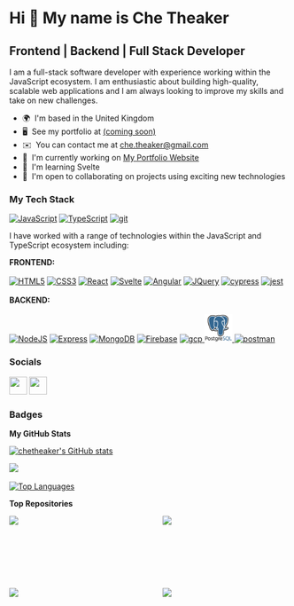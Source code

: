 Hi 👋 My name is Che Theaker
============================

Frontend | Backend | Full Stack Developer
--------------------

I am a full-stack software developer with experience working within the JavaScript ecosystem. I am enthusiastic about building high-quality, scalable web applications and I am always looking to improve my skills and take on new challenges.

*   🌍  I'm based in the United Kingdom
*   🖥️  See my portfolio at [(coming soon)](http://comingsooon.com)
*   ✉️  You can contact me at [che.theaker@gmail.com](mailto:che.theaker@gmail.com)
*   🚀  I'm currently working on [My Portfolio Website](https://github.com/chetheaker/v1)
*   🧠  I'm learning Svelte
*   🤝  I'm open to collaborating on projects using exciting new technologies

### My Tech Stack 

<a href="https://developer.mozilla.org/en-US/docs/Web/JavaScript" target="_blank" rel="noreferrer"><img src="https://raw.githubusercontent.com/danielcranney/readme-generator/main/public/icons/skills/javascript-colored.svg" width="50" height="50" alt="JavaScript" /></a>
<a href="https://www.typescriptlang.org/" target="_blank" rel="noreferrer"><img src="https://raw.githubusercontent.com/danielcranney/readme-generator/main/public/icons/skills/typescript-colored.svg" width="50" height="50" alt="TypeScript" /></a>
<a href="https://git-scm.com/" target="_blank" rel="noreferrer"> <img src="https://www.vectorlogo.zone/logos/git-scm/git-scm-icon.svg" alt="git" width="50" height="50"/> </a>

I have worked with a range of technologies within the JavaScript and TypeScript ecosystem including:
<br />

<strong>FRONTEND:</strong>
<br />
<br />
<a href="https://developer.mozilla.org/en-US/docs/Glossary/HTML5" target="_blank" rel="noreferrer"><img src="https://raw.githubusercontent.com/danielcranney/readme-generator/main/public/icons/skills/html5-colored.svg" width="50" height="50" alt="HTML5" /></a>
<a href="https://www.w3.org/TR/CSS/#css" target="_blank" rel="noreferrer"><img src="https://raw.githubusercontent.com/danielcranney/readme-generator/main/public/icons/skills/css3-colored.svg" width="50" height="50" alt="CSS3" /></a>
<a href="https://reactjs.org/" target="_blank" rel="noreferrer"><img src="https://raw.githubusercontent.com/danielcranney/readme-generator/main/public/icons/skills/react-colored.svg" width="50" height="50" alt="React" /></a>
<a href="https://svelte.dev/" target="_blank" rel="noreferrer"><img src="https://raw.githubusercontent.com/danielcranney/readme-generator/main/public/icons/skills/svelte-colored.svg" width="50" height="50" alt="Svelte" /></a>
<a href="https://angular.io/" target="_blank" rel="noreferrer"><img src="https://raw.githubusercontent.com/danielcranney/readme-generator/main/public/icons/skills/angularjs-colored.svg" width="50" height="50" alt="Angular" /></a>
<a href="https://jquery.com/" target="_blank" rel="noreferrer"><img src="https://raw.githubusercontent.com/danielcranney/readme-generator/main/public/icons/skills/jquery-colored.svg" width="50" height="50" alt="JQuery" /></a>
<a href="https://www.cypress.io" target="_blank" rel="noreferrer"> <img src="https://raw.githubusercontent.com/simple-icons/simple-icons/6e46ec1fc23b60c8fd0d2f2ff46db82e16dbd75f/icons/cypress.svg" alt="cypress" width="50" height="50"/></a>
<a href="https://jestjs.io" target="_blank" rel="noreferrer"> <img src="https://www.vectorlogo.zone/logos/jestjsio/jestjsio-icon.svg" alt="jest" width="50" height="50"/> </a> 
<br />
<br />
<strong>BACKEND:</strong>
<br />
<br />
<a href="https://nodejs.org/en/" target="_blank" rel="noreferrer"><img src="https://raw.githubusercontent.com/danielcranney/readme-generator/main/public/icons/skills/nodejs-colored.svg" width="50" height="50" alt="NodeJS" /></a>
<a href="https://expressjs.com/" target="_blank" rel="noreferrer"><img src="https://raw.githubusercontent.com/danielcranney/readme-generator/main/public/icons/skills/express-colored-dark.svg" width="50" height="50" alt="Express" /></a>
<a href="https://www.mongodb.com/" target="_blank" rel="noreferrer"><img src="https://raw.githubusercontent.com/danielcranney/readme-generator/main/public/icons/skills/mongodb-colored.svg" width="50" height="50" alt="MongoDB" /></a>
<a href="https://firebase.google.com/" target="_blank" rel="noreferrer"><img src="https://raw.githubusercontent.com/danielcranney/readme-generator/main/public/icons/skills/firebase-colored.svg" width="50" height="50" alt="Firebase" /></a>
<a href="https://cloud.google.com" target="_blank" rel="noreferrer"> <img src="https://www.vectorlogo.zone/logos/google_cloud/google_cloud-icon.svg" alt="gcp" width="50" height="50"/> </a>
<a href="https://www.postgresql.org" target="_blank" rel="noreferrer"> <img src="https://raw.githubusercontent.com/devicons/devicon/master/icons/postgresql/postgresql-original-wordmark.svg" alt="postgresql" width="50" height="50"/> </a>
<a href="https://postman.com" target="_blank" rel="noreferrer"> <img src="https://www.vectorlogo.zone/logos/getpostman/getpostman-icon.svg" alt="postman" width="50" height="50"/></a> 
                    
### Socials

<p align="left"> <a href="https://www.github.com/chetheaker" target="_blank" rel="noreferrer"><img src="https://raw.githubusercontent.com/danielcranney/readme-generator/main/public/icons/socials/github-dark.svg" width="32" height="32" /></a> <a href="https://www.linkedin.com/in/chetheaker" target="_blank" rel="noreferrer"><img src="https://raw.githubusercontent.com/danielcranney/readme-generator/main/public/icons/socials/linkedin.svg" width="32" height="32" /></a></p>

### Badges

<b>My GitHub Stats</b>

<a href="http://www.github.com/chetheaker"><img src="https://github-readme-stats.vercel.app/api?username=chetheaker&show_icons=true&hide=issues,&count_private=true&title_color=ffffff&text_color=ffffff&icon_color=ffffff&bg_color=000000&hide_border=true&show_icons=true" alt="chetheaker's GitHub stats" /></a>

<a href="http://www.github.com/chetheaker"><img src="https://github-readme-streak-stats.herokuapp.com/?user=chetheaker&stroke=ffffff&background=000000&ring=ffffff&fire=ffffff&currStreakNum=ffffff&currStreakLabel=ffffff&sideNums=ffffff&sideLabels=ffffff&dates=ffffff&hide_border=true" /></a>

<a href="https://github.com/chetheaker" align="left"><img src="https://github-readme-stats.vercel.app/api/top-langs/?username=chetheaker&langs_count=10&title_color=ffffff&text_color=ffffff&icon_color=ffffff&bg_color=000000&hide_border=true&locale=en&custom_title=Top%20%Languages" alt="Top Languages" /></a>

<b>Top Repositories</b>

<div width="100%" align="center"><a href="https://github.com/chetheaker/tourify" align="left"><img align="left" width="45%" src="https://github-readme-stats.vercel.app/api/pin/?username=chetheaker&repo=tourify&title_color=ffffff&text_color=ffffff&icon_color=ffffff&bg_color=000000&hide_border=true&locale=en" /></a><a href="https://github.com/chetheaker/adopet" align="right"><img align="right" width="45%" src="https://github-readme-stats.vercel.app/api/pin/?username=chetheaker&repo=adopet&title_color=ffffff&text_color=ffffff&icon_color=ffffff&bg_color=000000&hide_border=true&locale=en" /></a></div><br /><br /><br /><br />

<br /><br />

<div width="100%" align="center"><a href="https://github.com/chetheaker/trinity" align="left"><img align="left" width="45%" src="https://github-readme-stats.vercel.app/api/pin/?username=chetheaker&repo=trinity&title_color=ffffff&text_color=ffffff&icon_color=ffffff&bg_color=000000&hide_border=true&locale=en" /></a><a href="https://github.com/chetheaker/v1" align="right"><img align="right" width="45%" src="https://github-readme-stats.vercel.app/api/pin/?username=chetheaker&repo=v1&title_color=ffffff&text_color=ffffff&icon_color=ffffff&bg_color=000000&hide_border=true&locale=en" /></a></div>

